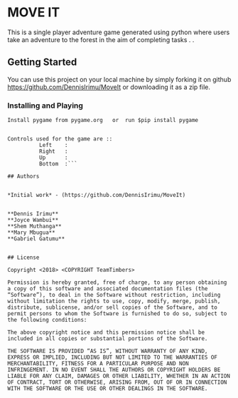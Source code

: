 # MOVE IT

This is a single player adventure game generated using python where users take an adventure to the forest in the aim of completing tasks . .

## Getting Started

You can use this project on your local machine by simply forking it on github https://github.com/DennisIrimu/MoveIt or downloading it as a zip file.

### Installing and Playing

```First ensure that you have python3.6 installed.
Install pygame from pygame.org   or  run $pip install pygame


Controls used for the game are ::
          Left    :
          Right   :
          Up      :
          Bottom  :```

## Authors


*Initial work* - (https://github.com/DennisIrimu/MoveIt)


**Dennis Irimu**
**Joyce Wambui**
**Shem Muthanga**
**Mary Mbugua**
**Gabriel Gatumu**


## License

Copyright <2018> <COPYRIGHT TeamTimbers>

Permission is hereby granted, free of charge, to any person obtaining a copy of this software and associated documentation files (the “Software”), to deal in the Software without restriction, including without limitation the rights to use, copy, modify, merge, publish, distribute, sublicense, and/or sell copies of the Software, and to permit persons to whom the Software is furnished to do so, subject to the following conditions:

The above copyright notice and this permission notice shall be included in all copies or substantial portions of the Software.

THE SOFTWARE IS PROVIDED “AS IS”, WITHOUT WARRANTY OF ANY KIND, EXPRESS OR IMPLIED, INCLUDING BUT NOT LIMITED TO THE WARRANTIES OF MERCHANTABILITY, FITNESS FOR A PARTICULAR PURPOSE AND NON INFRINGEMENT. IN NO EVENT SHALL THE AUTHORS OR COPYRIGHT HOLDERS BE LIABLE FOR ANY CLAIM, DAMAGES OR OTHER LIABILITY, WHETHER IN AN ACTION OF CONTRACT, TORT OR OTHERWISE, ARISING FROM, OUT OF OR IN CONNECTION WITH THE SOFTWARE OR THE USE OR OTHER DEALINGS IN THE SOFTWARE.
